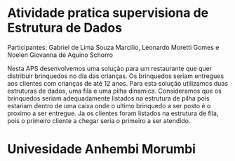 # Atividade pratica supervisiona de Estrutura de Dados

Participantes:
Gabriel de Lima Souza Marcilio, Leonardo Moretti Gomes e Noelen Giovanna de Aquino Schorro

Nesta APS desenvolvemos uma solução para um restaurante que quer distribuir brinquedos no dia das crianças. Os brinquedos seriam entregues aos clientes com crianças de até 12 anos. Para esta solução utilizamos duas estruturas de dados, uma fila e uma pilha dinamica.
Consideramos que os brinquedos seriam adequadamente listados na estrutura de pilha pois estariam dentro de uma caixa onde o ultimo brinquedo a ser posto é o proximo a ser entregue. Ja os clientes foram listados na estrutura de fila, pois o primeiro cliente a chegar seria o primeiro a ser atendido.

# Univesidade Anhembi Morumbi
